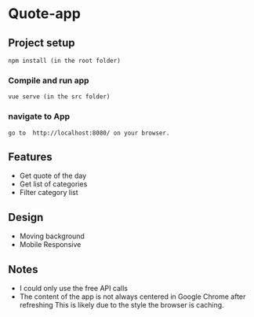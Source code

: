 # Quote-app

## Project setup
```
npm install (in the root folder)
```

### Compile and run app
```
vue serve (in the src folder)
```

### navigate to App
```
go to  http://localhost:8080/ on your browser.
```

## Features
- Get quote of the day
- Get list of categories
- Filter category list

## Design
- Moving background
- Mobile Responsive

## Notes
- I could only use the free API calls
- The content of the app is not always centered in Google Chrome after refreshing
This is likely due to the style the browser is caching.

